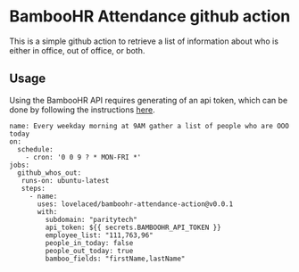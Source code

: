 # BambooHR Attendance github action

This is a simple github action to retrieve a list of information about who is either in office, out of office, or both.

## Usage

Using the BambooHR API requires generating of an api token, which can be done by following the instructions [here](https://documentation.bamboohr.com/docs/getting-started).

```workflow
name: Every weekday morning at 9AM gather a list of people who are OOO today
on:
  schedule:
    - cron: '0 0 9 ? * MON-FRI *'
jobs:
  github_whos_out:
   runs-on: ubuntu-latest
   steps:
     - name: 
       uses: lovelaced/bamboohr-attendance-action@v0.0.1
       with:
         subdomain: "paritytech"
         api_token: ${{ secrets.BAMBOOHR_API_TOKEN }}
         employee_list: "111,763,96"
         people_in_today: false
         people_out_today: true
         bamboo_fields: "firstName,lastName"
```
